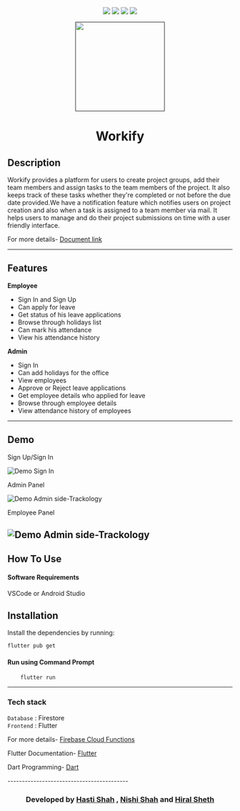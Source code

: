 

<div align="center">

[![](https://img.shields.io/badge/Made_with-Nodejs-red?style=for-the-badge&logo=node.js)](https://nodejs.org/en/)
 [![](https://img.shields.io/badge/Made_with-AngularJS-blue?style=for-the-badge&logo=angular)](https://reactjs.org/docs/getting-started.html)
[![](https://img.shields.io/badge/Database-MongoDB-red?style=for-the-badge&logo=mongodb)](mongodb.com "MongoDB")
[![](https://img.shields.io/badge/IDE-Visual_Studio_Code-red?style=for-the-badge&logo=visual-studio-code)](https://code.visualstudio.com/  "Visual Studio Code")

</div><p align="center">
  <a href="" rel="noopener">
 <img width=200px src="images/emp.png"></a>
 
</p>
<h1 align = 'center'><b>Workify</b></h1>

## Description ##
Workify provides a platform for users to create project groups, add their team members and assign tasks to the team members of the project. It also keeps track of these tasks whether they're completed or not before the due date provided.We have a notification feature which notifies users on project creation and also when a task is assigned to a team member via mail. It helps users to manage and do their project submissions on time with a user friendly interface.



<p>
For more details-
<a href="https://drive.google.com/file/d/1KN6IyozeilZbBgpKIkVjl86dv8VRoI6-/view?usp=sharing">
Document link 
</a>
</p>


------------------------------------------
## Features ##

<b>Employee</b> 
- Sign In and Sign Up
- Can apply for leave 
- Get status of his leave applications
- Browse  through holidays list 
- Can mark his attendance
- View his attendance history

 <b>Admin</b> 
- Sign In
- Can add holidays for the office
- View employees
- Approve or Reject leave applications
- Get employee details who applied for leave
- Browse through employee details 
- View attendance history of employees
------------------------------------------
## Demo ##
Sign Up/Sign In

![Demo Sign In](images/login.gif)

Admin Panel

![Demo Admin side-Trackology](images/admin.gif)

Employee Panel

![Demo Admin side-Trackology](images/employee.gif)
------------------------------------------

## How To Use
#### Software Requirements
VSCode or Android Studio

## Installation
Install the dependencies by running:
```html  
flutter pub get
```


#### Run using Command Prompt

```html
    flutter run
```

---
###             Tech stack
`Database` : Firestore <br>
`Frontend` : Flutter  <br>




<p>
For more details-
<a href="https://firebase.google.com/docs/functions/get-started">
 Firebase Cloud Functions  </a>
</p>

Flutter Documentation-
<a href="https://flutter.dev/docs">
 Flutter </a> 
</p>

Dart Programming-
<a href="https://dart.dev/guides">
 Dart </a> 
</p>
------------------------------------------

<h3 align="center"><b>Developed  by <a href="https://github.com/hasti-15">Hasti Shah</a> , <a href="https://github.com/nishigthb">Nishi Shah</a> and <a href="https://github.com/hiral72">Hiral Sheth</a></b></h3>

